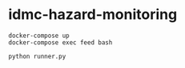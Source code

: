 # idmc-hazard-monitoring

```
docker-compose up
docker-compose exec feed bash

python runner.py
```
